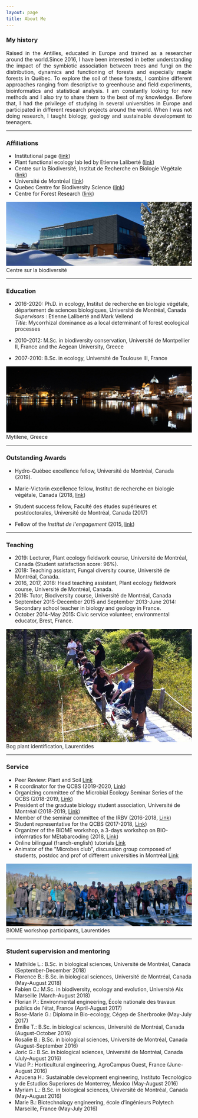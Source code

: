 ```yaml
---
layout: page
title: About Me
---
```

### My history

<div style="text-align: justify">
Raised in the Antilles, educated in Europe and trained as a researcher around the world.Since 2016, I have been interested in better understanding the impact of the symbiotic association between trees and fungi on the distribution, dynamics and functioning of forests and especially maple forests in Québec. To explore the soil of these forests, I combine different approaches ranging from descriptive to greenhouse and field experiments, bioinformatics and statistical analysis. I am constantly looking for new methods and I also try to share them to the best of my knowledge. Before that, I had the privilege of studying in several universities in Europe and participated in different research projects around the world. When I was not doing research, I taught biology, geology and sustainable development to teenagers.
</div>

***

### Affiliations
- Institutional page ([link](https://bio.umontreal.ca/repertoire-departement/etudiants-aux-cycles-superieurs/alexis-carteron/#c124868))
- Plant functional ecology lab led by Etienne Laliberté ([link](https://lefo.ca/))
- Centre sur la Biodiversité, Institut de Recherche en Biologie Végétale ([link](http://www.irbv.umontreal.ca/))
- Université de Montréal ([link](https://www.umontreal.ca/))
- Quebec Centre for Biodiversity Science ([link](https://qcbs.ca/))
- Centre for Forest Research ([link](http://www.cef-cfr.ca/))

![](/img/centre2.jpg)Centre sur la biodiversité

***

### Education
- 2016-2020: Ph.D. in ecology, Institut de recherche en biologie végétale, département de sciences biologiques, Université de Montréal, Canada  
 *Supervisors* : Etienne Laliberté and Mark Vellend  
 *Title*: Mycorrhizal dominance as a local determinant of forest ecological processes

- 2010-2012: M.Sc. in biodiversity conservation, Université de Montpellier II, France and the Aegean University, Greece  

- 2007-2010: B.Sc. in ecology, Université de Toulouse III, France

![](/img/mytilene.jpg)Mytilene, Greece

***

### Outstanding Awards
- Hydro-Québec excellence fellow, Université de Montréal, Canada (2019).

- Marie-Victorin excellence fellow, Institut de recherche en biologie végétale, Canada (2018, [link](https://www.irbv.umontreal.ca/2018/bourse-marie-victorin-9e-recipiendaire?lang=en))  

- Student success fellow, Faculté des études supérieures et postdoctorales, Université de Montréal, Canada (2017)   

- Fellow of the *Institut de l'engagement* (2015, [link](https://www.engagement.fr/))

***

### Teaching
- 2019: Lecturer, Plant ecology fieldwork course, Université de Montréal, Canada (Student satisfaction score: 96%).
- 2018: Teaching assistant, Fungal diversity course, Université de Montréal, Canada.
- 2016, 2017, 2018: Head teaching assistant, Plant ecology fieldwork course, Université de Montréal, Canada.
- 2016: Tutor, Biodiversity course, Université de Montréal, Canada
- September 2015-December 2015 and September 2013-June 2014: Secondary school teacher in biology and geology in France.
- October 2014-May 2015: Civic service volunteer, environmental educator, Brest, France.

![](/img/bog.jpg)Bog plant identification, Laurentides

***

### Service
- Peer Review: Plant and Soil [Link](https://publons.com/researcher/1728481/alexis-carteron/)
- R coordinator for the QCBS (2019-2020, [Link](https://qcbs.ca/wiki/r))
- Organizing committee of the Microbial Ecology Seminar Series of the QCBS (2018-2019, [Link](https://wiki.qcbs.ca/microecoconf))
- President of the graduate biology student association, Université de Montréal (2018-2019, [Link](https://biologiecsudem.weebly.com/))
- Member of the seminar committee of the IRBV (2016-2018, [Link](https://www.irbv.umontreal.ca/conferences?lang=en))
- Student representative for the QCBS (2017-2018, [Link](https://qcbs.ca/))
- Organizer of the BIOME workshop, a 3-days workshop on BIO-infomratics for MEtabarcoding (2018, [Link](https://alexiscarter.github.io/BIOME))
- Online bilingual (franch-english) tutorials [Link](https://alexiscarter.github.io/metab/)
- Animator of the "Microbes club", discussion group composed of students, postdoc and prof of different universities in Montréal [Link](https://drive.google.com/drive/folders/0B7_16MCMWouWWjVkTktubU10dVU)

![](/img/BIOME_lake.jpg)BIOME workshop participants, Laurentides

***

### Student supervision and mentoring
- Mathilde L.: B.Sc. in biological sciences, Université de Montréal, Canada (September-December 2018)
- Florence B.: B.Sc. in biological sciences, Université de Montréal, Canada (May-August 2018)
- Fabien C.: M.Sc. in biodiversity, ecology and evolution, Université Aix Marseille (March-August 2018)
- Florian P.: Environmental engineering, École nationale des travaux publics de l'état, France (April-August 2017)
- Rose-Marie G.: Diploma in Bio-ecology, Cégep de Sherbrooke (May-July 2017)
- Émilie T.: B.Sc. in biological sciences, Université de Montréal, Canada (August-October 2016)
- Rosalie B.: B.Sc. in biological sciences, Université de Montréal, Canada (August-September 2016)
- Joric G.: B.Sc. in biological sciences, Université de Montréal, Canada (July-August 2016)
- Vlad P.: Horticultural engineering, AgroCampus Ouest, France (June-August 2016)
- Azucena H.: Sustainable development engineering, Instituto Tecnológico y de Estudios Superiores de Monterrey, Mexico (May-August 2016)
- Myriam L.: B.Sc. in biological sciences, Université de Montréal, Canada (May-August 2016)
- Marie B.: Biotechnology engineering, école d’ingénieurs Polytech Marseille, France (May-July 2016)

